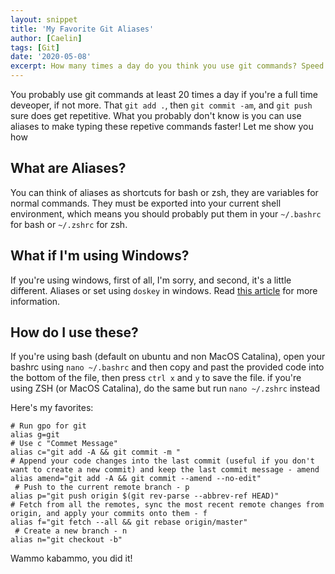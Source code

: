 ```yaml
---
layout: snippet
title: 'My Favorite Git Aliases'
author: [Caelin]
tags: [Git]
date: '2020-05-08'
excerpt: How many times a day do you think you use git commands? Speed up your development time with some git aliases
---
```


You probably use git commands at least 20 times a day if you're a full time deveoper, if not more. That `git add .`, then `git commit -am`, and `git push` sure does get repetitive. What you probably don't know is you can use aliases to make typing these repetive commands faster! Let me show you how

## What are Aliases?
You can think of aliases as shortcuts for bash or zsh, they are variables for normal commands. They must be exported into your current shell environment, which means you should probably put them in your `~/.bashrc` for bash or `~/.zshrc` for zsh.

## What if I'm using Windows?

If you're using windows, first of all, I'm sorry, and second, it's a little different. Aliases or set using `doskey` in windows. Read [this article](https://winaero.com/blog/how-to-set-aliases-for-the-command-prompt-in-windows/) for more information.

## How do I use these?
If you're using bash (default on ubuntu and non MacOS Catalina), open your bashrc using ```nano ~/.bashrc``` and then copy and past the provided code into the bottom of the file, then press `ctrl x` and `y` to save the file. if you're using ZSH (or MacOS Catalina), do the same but run ```nano ~/.zshrc``` instead

Here's my favorites:

```shell script
# Run gpo for git
alias g=git
# Use c "Commet Message"
alias c="git add -A && git commit -m "
# Append your code changes into the last commit (useful if you don't want to create a new commit) and keep the last commit message - amend
alias amend="git add -A && git commit --amend --no-edit"
 # Push to the current remote branch - p
alias p="git push origin $(git rev-parse --abbrev-ref HEAD)"
# Fetch from all the remotes, sync the most recent remote changes from origin, and apply your commits onto them - f
alias f="git fetch --all && git rebase origin/master"
 # Create a new branch - n
alias n="git checkout -b"
```

Wammo kabammo, you did it!

